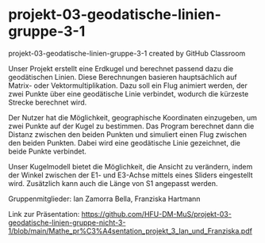 # projekt-03-geodatische-linien-gruppe-3-1
projekt-03-geodatische-linien-gruppe-3-1 created by GitHub Classroom

Unser Projekt erstellt eine Erdkugel und berechnet passend dazu die geodätischen Linien. Diese Berechnungen basieren hauptsächlich auf Matrix- oder Vektormultiplikation.
Dazu soll ein Flug animiert werden, der zwei Punkte über eine geodätische Linie verbindet, wodurch die kürzeste Strecke berechnet wird.

Der Nutzer hat die Möglichkeit, geographische Koordinaten einzugeben, um zwei Punkte auf der Kugel zu bestimmen. Das Program berechnet dann die Distanz zwischen den beiden Punkten und simuliert einen Flug zwischen den beiden Punkten. Dabei wird eine geodätische Linie gezeichnet, die beide Punkte verbindet.

Unser Kugelmodell bietet die Möglichkeit, die Ansicht zu verändern, indem der Winkel zwischen der E1- und E3-Achse mittels eines Sliders eingestellt wird. Zusätzlich kann auch die Länge von S1 angepasst werden.

Gruppenmitglieder: Ian Zamorra Bella, Franziska Hartmann 

Link zur Präsentation: https://github.com/HFU-DM-MuS/projekt-03-geodatische-linien-gruppe-nicht-3-1/blob/main/Mathe_pr%C3%A4sentation_projekt_3_Ian_und_Franziska.pdf
